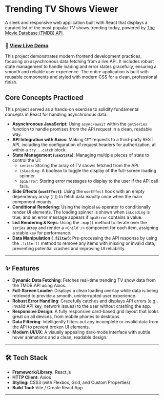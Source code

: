 
# Trending TV Shows Viewer

A sleek and responsive web application built with React that displays a curated list of the most popular TV shows trending today, powered by [The Movie Database (TMDB) API](https://www.themoviedb.org/).

### 🚀 [**View Live Demo**](https://trending-series-app.vercel.app/)
This project demonstrates modern frontend development practices, focusing on asynchronous data fetching from a live API. It includes robust state management to handle loading and error states gracefully, ensuring a smooth and reliable user experience. The entire application is built with reusable components and styled with modern CSS for a clean, professional finish.

## Core Concepts Practiced

This project served as a hands-on exercise to solidify fundamental concepts in React for handling asynchronous data.

-   **Asynchronous JavaScript**: Using `async/await` within the `getSeries` function to handle promises from the API request in a clean, readable way.
-   **API Integration with Axios**: Making `GET` requests to a third-party REST API, including the configuration of request headers for authorization, all within a `try...catch` block.
-   **State Management (`useState`)**: Managing multiple pieces of state to control the UI:
    -   `series`: Storing the array of TV shows fetched from the API.
    -   `isLoading`: A boolean to toggle the display of the full-screen loading spinner.
    -   `apiError`: Storing error messages to display to the user if the API call fails.
-   **Side Effects (`useEffect`)**: Using the `useEffect` hook with an empty dependency array (`[]`) to fetch data exactly once when the main component mounts.
-   **Conditional Rendering**: Using the logical `&&` operator to conditionally render UI elements. The loading spinner is shown when `isLoading` is true, and an error message appears if `apiError` contains a value.
-   **List Rendering & Keys**: Using the `.map()` method to iterate over the `series` array and render a `<Child />` component for each item, assigning a stable `key` for performance.
-   **Data Manipulation (`.filter`)**: Pre-processing the API response by using the `.filter()` method to remove any items with missing or invalid data, preventing potential crashes and improving UI reliability.

---

## ✨ Features

-   **Dynamic Data Fetching**: Fetches real-time trending TV show data from the TMDB API using Axios.
-   **Full-Screen Loader**: Displays a clean loading overlay while data is being retrieved to provide a smooth, uninterrupted user experience.
-   **Robust Error Handling**: Gracefully catches and displays API errors (e.g., invalid API key, network issues) to the user without crashing the app.
-   **Responsive Design**: A fully responsive card-based grid layout that looks great on all devices, from mobile phones to desktops.
-   **Data Filtering**: Intelligently filters out any incomplete or invalid data from the API to prevent broken UI elements.
-   **Modern UI/UX**: A visually appealing dark-mode interface with subtle hover animations and a clean, readable design.

---

## 🛠️ Tech Stack

-   **Framework/Library:** React.js
-   **HTTP Client:** Axios
-   **Styling:** CSS3 (with Flexbox, Grid, and Custom Properties)
-   **Build Tool:** Vite / Create React App

---